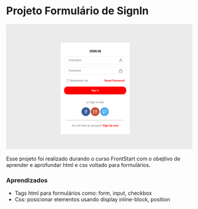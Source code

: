# Projeto Formulário de SignIn

![Projeto preview](https://github.com/Daniellatn/sign-in-form/blob/master/assets/project-preview.png?raw=true)

Esse projeto foi realizado durando o curso FrontStart com o obejtivo de aprender e aprofundar html e css voltado para formulários.

### Aprendizados
- Tags html para formulários como: form, input, checkbox
- Css: posicionar elementos usando display inline-block, position